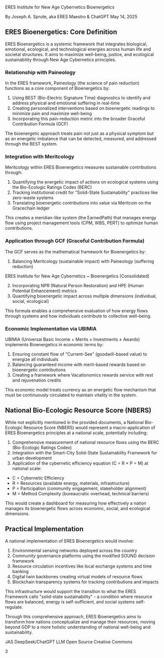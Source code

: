 ﻿ERES Institute for New Age Cybernetics Bioenergetics 

By Joseph A. Sprute, aka ERES Maestro & ChatGPT May 14, 2025 
## **ERES Bioenergetics: Core Definition** 
ERES Bioenergetics is a systemic framework that integrates biological, emotional, ecological, and technological energies across human life and societal structures. It aims to maximize well-being, justice, and ecological sustainability through New Age Cybernetics principles. 
### **Relationship with Paineology** 
In the ERES framework, Paineology (the science of pain reduction) functions as a core component of Bioenergetics by: 

1. Using BEST (Bio-Electric Signature Time) diagnostics to identify and address physical and emotional suffering in real-time 
1. Creating personalized interventions based on bioenergetic readings to minimize pain and maximize well-being 
1. Incorporating this pain-reduction metric into the broader Graceful Contribution Formula (GCF) 

The bioenergetic approach treats pain not just as a physical symptom but as an energetic imbalance that can be detected, measured, and addressed through the BEST system. 
### **Integration with Meritcology** 
Meritcology within ERES Bioenergetics measures sustainable contributions through: 

1. Quantifying the energetic impact of actions on ecological systems using the Bio-Ecologic Ratings Codex (BERC) 
1. Tracking institutional credit for "Solid-State Sustainability" practices like zero-waste systems 
1. Translating bioenergetic contributions into value via Meritcoin on the Gracechain ledger 

This creates a meridian-like system (the EarnedPath) that manages energy flow using project management tools (CPM, WBS, PERT) to optimize human contributions. 
### **Application through GCF (Graceful Contribution Formula)** 
The GCF serves as the mathematical framework for Bioenergetics by: 

1. Balancing Meritcology (sustainable impact) with Paineology (suffering reduction) 

ERES Institute for New Age Cybernetics ~ Bioenergetics (Consolidated) 

2. Incorporating NPR (Natural Person Restoration) and HPE (Human Potential Enhancement) metrics 
2. Quantifying bioenergetic impact across multiple dimensions (individual, social, ecological) 

This formula enables a comprehensive evaluation of how energy flows through systems and how individuals contribute to collective well-being. 
### **Economic Implementation via UBIMIA** 
UBIMIA (Universal Basic Income + Merits × Investments ± Awards) implements Bioenergetics in economic terms by: 

1. Ensuring constant flow of "Current-See" (goodwill-based value) to energize all individuals 
1. Balancing guaranteed income with merit-based rewards based on bioenergetic contributions 
1. Creating a framework where Vacationomics rewards service with rest and rejuvenation credits 

This economic model treats currency as an energetic flow mechanism that must be continuously circulated to maintain vitality in the system. 
## **National Bio-Ecologic Resource Score (NBERS)** 
While not explicitly mentioned in the provided documents, a National Bio-Ecologic Resource Score (NBERS) would represent a macro-application of ERES Bioenergetics principles at a national scale, potentially including: 

1. Comprehensive measurement of national resource flows using the BERC (Bio-Ecologic Ratings Codex) 
1. Integration with the Smart-City Solid-State Sustainability Framework for urban development 
1. Application of the cybernetic efficiency equation (C = R × P ÷ M) at national scale: 
- C = Cybernetic Efficiency 
- R = Resources (available energy, materials, infrastructure) 
- P = Participation (community engagement, stakeholder alignment) 
- M = Method Complexity (bureaucratic overhead, technical barriers) 

This would create a dashboard for measuring how effectively a nation manages its bioenergetic flows across economic, social, and ecological dimensions. 
## **Practical Implementation** 
A national implementation of ERES Bioenergetics would involve: 

1. Environmental sensing networks deployed across the country 
1. Community governance platforms using the modified SOUND decision framework 
1. Resource circulation incentives like local exchange systems and time banking 
1. Digital twin backbones creating virtual models of resource flows 
1. Blockchain transparency systems for tracking contributions and impacts 

This infrastructure would support the transition to what the ERES Framework calls "solid-state sustainability" - a condition where resource flows are balanced, energy is self-sufficient, and social systems self-regulate. 

Through this comprehensive approach, ERES Bioenergetics aims to transform how nations conceptualize and manage their resources, moving beyond GDP to a more holistic understanding of national well-being and sustainability. 

JAS DeepSeek/ChatGPT LLM 
Open Source Creative Commons 

3 
